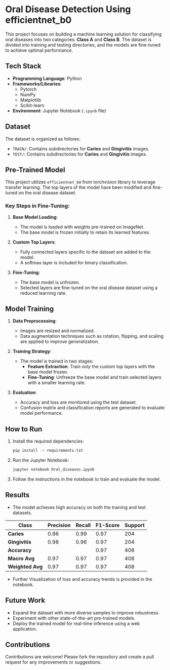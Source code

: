 # Oral Disease Detection Using efficientnet_b0

This project focuses on building a machine learning solution for classifying oral diseases into two categories: **Class A** and **Class B**. The dataset is divided into training and testing directories, and the models are fine-tuned to achieve optimal performance.

## Tech Stack
- **Programming Language**: Python
- **Frameworks/Libraries**:
  - Pytorch
  - NumPy
  - Matplotlib
  - Scikit-learn
- **Environment**: Jupyter Notebook (`.ipynb` file)

## Dataset
The dataset is organized as follows:
- `TRAIN/`: Contains subdirectories for **Caries** and **Gingivitis** images.
- `TEST/`: Contains subdirectories for **Caries** and **Gingivitis** images.

## Pre-Trained Model
This project utilizes `efficientnet_b0` from torchvision library to leverage transfer learning. The top layers of the model have been modified and fine-tuned on the oral disease dataset.

### Key Steps in Fine-Tuning:
1. **Base Model Loading**:
   - The model is loaded with weights pre-trained on ImageNet.
   - The base model is frozen initially to retain its learned features.
   
2. **Custom Top Layers**:
   - Fully connected layers specific to the dataset are added to the model.
   - A softmax layer is included for binary classification.

3. **Fine-Tuning**:
   - The base model is unfrozen.
   - Selected layers are fine-tuned on the oral disease dataset using a reduced learning rate.

## Model Training
1. **Data Preprocessing**:
   - Images are resized and normalized.
   - Data augmentation techniques such as rotation, flipping, and scaling are applied to improve generalization.

2. **Training Strategy**:
   - The model is trained in two stages:
     - **Feature Extraction**: Train only the custom top layers with the base model frozen.
     - **Fine-Tuning**: Unfreeze the base model and train selected layers with a smaller learning rate.

3. **Evaluation**:
   - Accuracy and loss are monitored using the test dataset.
   - Confusion matrix and classification reports are generated to evaluate model performance.

## How to Run
1. Install the required dependencies:
   ```bash
   pip install -r requirements.txt
   ```
2. Run the Jupyter Notebook:
   ```bash
   jupyter notebook Oral_diseases.ipynb
   ```
3. Follow the instructions in the notebook to train and evaluate the model.

## Results
- The model achieves high accuracy on both the training and test datasets.
  
| Class         | Precision | Recall | F1-Score | Support |
|---------------|-----------|--------|----------|---------|
| **Caries**    | 0.96      | 0.99   | 0.97     | 204     |
| **Gingivitis**| 0.98      | 0.96   | 0.97     | 204     |
| **Accuracy**  |           |        | 0.97     | 408     |
| **Macro Avg** | 0.97      | 0.97   | 0.97     | 408     |
| **Weighted Avg** | 0.97   | 0.97   | 0.97     | 408     |



- Further Visualization of loss and accuracy trends is provided in the notebook.

## Future Work
- Expand the dataset with more diverse samples to improve robustness.
- Experiment with other state-of-the-art pre-trained models.
- Deploy the trained model for real-time inference using a web application.

## Contributions
Contributions are welcome! Please fork the repository and create a pull request for any improvements or suggestions.




